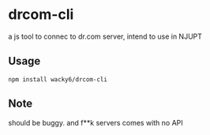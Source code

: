 drcom-cli
===
a js tool to connec to dr.com server, intend to use in NJUPT

## Usage
`npm install wacky6/drcom-cli`

## Note
should be buggy. and f**k servers comes with no API
